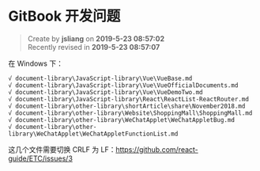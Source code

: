 GitBook 开发问题
===

> Create by **jsliang** on **2019-5-23 08:57:02**  
> Recently revised in **2019-5-23 08:57:07**

在 Windows 下：

```
√ document-library\JavaScript-library\Vue\VueBase.md
√ document-library\JavaScript-library\Vue\VueOfficialDocuments.md
√ document-library\JavaScript-library\Vue\VueDemoTwo.md
√ document-library\JavaScript-library\React\ReactList-ReactRouter.md
√ document-library\other-library\shortArticle\share\November2018.md
√ document-library\other-library\Website\ShoppingMall\ShoppingMall.md
√ document-library\other-library\WeChatApplet\WeChatAppletBug.md
√ document-library\other-library\WeChatApplet\WeChatAppletFunctionList.md
```
这几个文件需要切换 CRLF 为 LF：https://github.com/react-guide/ETC/issues/3
